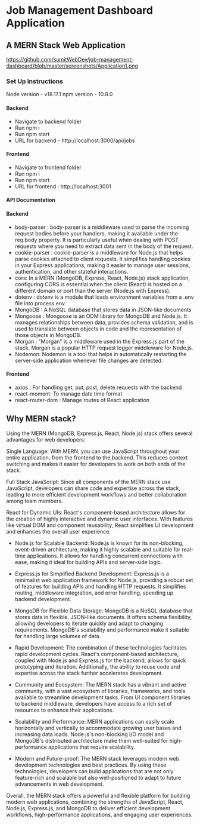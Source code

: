 # Job Management Dashboard Application
## A MERN Stack Web Application
https://github.com/sumitWebDev/job-management-dashboard/blob/master/screenshots/Application1.png

### Set Up Instructions
Node version - v18.17.1
npm version - 10.8.0

#### Backend
- Navigate to backend folder
- Run npm i
- Run npm start
- URL for backend - http://localhost:3000/api/jobs

#### Frontend
- Navigate to frontend folder
- Run npm i
- Run npm start
- URL for frontend : http://localhost:3001

#### API Documentation

#### Backend
- body-parser : body-parser is a middleware used to parse the incoming request bodies before your handlers, making it available under the req.body property. It is particularly useful when dealing with POST requests where you need to extract data sent in the body of the request.
- cookie-parser : cookie-parser is a middleware for Node.js that helps parse cookies attached to client requests. It simplifies handling cookies in your Express applications, making it easier to manage user sessions, authentication, and other stateful interactions.
- cors: In a MERN (MongoDB, Express, React, Node.js) stack application, configuring CORS is essential when the client (React) is hosted on a different domain or port than the server (Node.js with Express).
- dotenv : dotenv is a module that loads environment variables from a .env file into process.env. 
- MongoDB : A NoSQL database that stores data in JSON-like documents
- Mongoose : Mongoose is an ODM library for MongoDB and Node.js. It manages relationships between data, provides schema validation, and is used to translate between objects in code and the representation of those objects in MongoDB.
- Morgan : "Morgan" is a middleware used in the Express.js part of the stack. Morgan is a popular HTTP request logger middleware for Node.js.
- Nodemon: Nodemon is a tool that helps in automatically restarting the server-side application whenever file changes are detected.

#### Frontend
- axios : For handling get, put, post, delete requests with the backend
- react-moment: To manage date time format
- react-router-dom : Manage routes of React application

## Why MERN stack?
Using the MERN (MongoDB, Express.js, React, Node.js) stack offers several advantages for web developers:

Single Language: With MERN, you can use JavaScript throughout your entire application, from the frontend to the backend. This reduces context switching and makes it easier for developers to work on both ends of the stack.

Full Stack JavaScript: Since all components of the MERN stack use JavaScript, developers can share code and expertise across the stack, leading to more efficient development workflows and better collaboration among team members.

React for Dynamic UIs: React's component-based architecture allows for the creation of highly interactive and dynamic user interfaces. With features like virtual DOM and component reusability, React simplifies UI development and enhances the overall user experience.

- Node.js for Scalable Backend: Node.js is known for its non-blocking, event-driven architecture, making it highly scalable and suitable for real-time applications. It allows for handling concurrent connections with ease, making it ideal for building APIs and server-side logic.

- Express.js for Simplified Backend Development: Express.js is a minimalist web application framework for Node.js, providing a robust set of features for building APIs and handling HTTP requests. It simplifies routing, middleware integration, and error handling, speeding up backend development.

- MongoDB for Flexible Data Storage: MongoDB is a NoSQL database that stores data in flexible, JSON-like documents. It offers schema flexibility, allowing developers to iterate quickly and adapt to changing requirements. MongoDB's scalability and performance make it suitable for handling large volumes of data.

- Rapid Development: The combination of these technologies facilitates rapid development cycles. React's component-based architecture, coupled with Node.js and Express.js for the backend, allows for quick prototyping and iteration. Additionally, the ability to reuse code and expertise across the stack further accelerates development.

- Community and Ecosystem: The MERN stack has a vibrant and active community, with a vast ecosystem of libraries, frameworks, and tools available to streamline development tasks. From UI component libraries to backend middleware, developers have access to a rich set of resources to enhance their applications.

- Scalability and Performance: MERN applications can easily scale horizontally and vertically to accommodate growing user bases and increasing data loads. Node.js's non-blocking I/O model and MongoDB's distributed architecture make them well-suited for high-performance applications that require scalability.

- Modern and Future-proof: The MERN stack leverages modern web development technologies and best practices. By using these technologies, developers can build applications that are not only feature-rich and scalable but also well-positioned to adapt to future advancements in web development.

Overall, the MERN stack offers a powerful and flexible platform for building modern web applications, combining the strengths of JavaScript, React, Node.js, Express.js, and MongoDB to deliver efficient development workflows, high-performance applications, and engaging user experiences.
